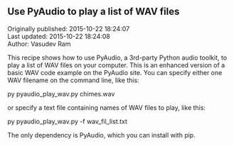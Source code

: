 ## Use PyAudio to play a list of WAV files  
Originally published: 2015-10-22 18:24:07  
Last updated: 2015-10-22 18:24:08  
Author: Vasudev Ram  
  
This recipe shows how to use PyAudio, a 3rd-party Python audio toolkit, to play a list of WAV files on your computer. This is an enhanced version of a basic WAV code example on the PyAudio site. You can specify either one WAV filename on the command line, like this:

py pyaudio_play_wav.py chimes.wav

or specify a text file containing names of WAV files to play, like this:

py pyaudio_play_wav.py -f wav_fil_list.txt

The only dependency is PyAudio, which you can install with pip.
